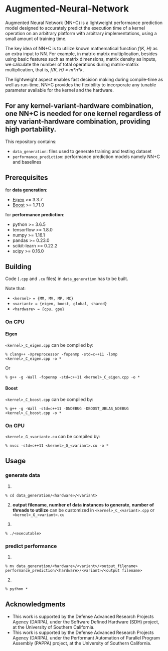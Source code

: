# Augmented-Neural-Network

Augmented Neural Network (NN+C) is a lightweight performance prediction model designed to accurately predict the execution time of a kernel operation on an arbitrary platform with arbitrary implementations, using a small amount of training time.

The key idea of NN+C is to utilize known mathematical function *f(K, H)* as an extra input to NN. For example, in matrix-matrix multiplication, besides using basic features such as matrix dimensions, matrix density as inputs, we calculate the number of total operations during matrix-matrix multiplication, that is, *f(K, H) = m\*n\*k*. 

The lightweight aspect enables fast decision making during compile-time as well as run-time. NN+C provides the flexibility to incorporate any tunable parameter available for the kernel and the hardware. 

For any kernel-variant-hardware combination, one NN+C is needed for one kernel regardless of any variant-hardware combination, providing high portability. 
---

This repository contains:
* `data_generation`: files used to generate training and testing dataset
* `performance_prediction`: performance prediction models namely NN+C and baselines

## Prerequisites

for **data generation**:
* [Eigen](http://eigen.tuxfamily.org/) >= 3.3.7
* [Boost](https://www.boost.org/) >= 1.71.0

for **performance prediction**:
* python >= 3.6.5
* tensorflow >= 1.8.0
* numpy >= 1.16.1
* pandas >= 0.23.0
* scikit-learn >= 0.22.2
* scipy >= 0.16.0


## Building

Code (`.cpp` and `.cu` files) in `data_generation` has to be built.

Note that:
* `<kernel> = {MM, MV, MP, MC}` 
* `<variant> = {eigen, boost, global, shared}`
* `<hardware> = {cpu, gpu}`

### On CPU

#### Eigen

`<kernel>_C_eigen.cpp` can be compiled by:

```
% clang++ -Xpreprocessor -fopenmp -std=c++11 -lomp <kernel>_C_eigen.cpp -o *
```

Or 

```
% g++ -g -Wall -fopenmp -std=c++11 <kernel>_C_eigen.cpp -o *
```

#### Boost

`<kernel>_C_boost.cpp` can be compiled by:

```
% g++ -g -Wall -std=c++11 -DNDEBUG -DBOOST_UBLAS_NDEBUG <kernel>_C_boost.cpp -o *
```

### On GPU

`<kernel>_G_<variant>.cu` can be compiled by:

```
% nvcc -std=c++11 <kernel>_G_<variant>.cu -o *
```

## Usage

### generate data

1. 
```
% cd data_generation/<hardware>/<variant>
```

2. **output filename**, **number of data instances to generate**, **number of threads to utilize** can be customized in `<kernel>_C_<variant>.cpp` or `<kernel>_G_<variant>.cu`

3. 
```
% ./<executable>
```

### predict performance

1. 
```
% mv data_generation/<hardware>/<variant>/<output_filename> performance_prediction/<hardware>/<variant>/<output filename>
```

2. 
```
% python *
```

## Acknowledgments

* This work is supported by the Defense Advanced Research Projects Agency (DARPA), under the Software Defined Hardware (SDH) project, at the University of Southern California.
* This work is supported by the Defense Advanced Research Projects Agency (DARPA), under the Performant Automation of Parallel Program Assembly (PAPPA) project, at the University of Southern California.
